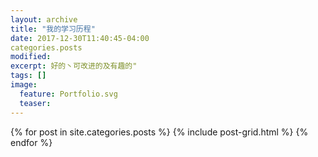 ```yaml
---
layout: archive
title: "我的学习历程"
date: 2017-12-30T11:40:45-04:00
categories.posts
modified:
excerpt: 好的丶可改进的及有趣的"
tags: []
image: 
  feature: Portfolio.svg
  teaser:
---
```




<div class="tiles">
{% for post in site.categories.posts %}
  {% include post-grid.html %}
{% endfor %}
</div><!-- /.tiles 把所有categories 有 posts 的列出來-->
